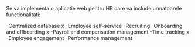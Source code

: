 
Se va implementa o aplicatie web pentru HR care va include urmatoarele functionalitati:

-Centralized database                       x
-Employee self-service
-Recruiting
-Onboarding and offboarding                 x
-Payroll and compensation management
-Time tracking                              x
-Employee engagement
-Performance management